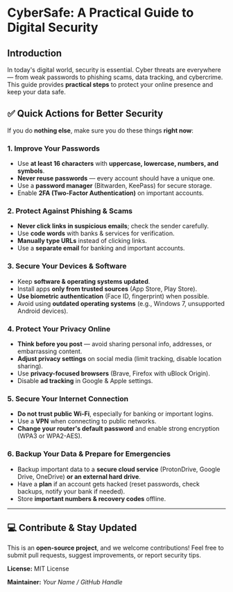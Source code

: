 # CyberSafe: A Practical Guide to Digital Security

## Introduction
In today's digital world, security is essential. Cyber threats are everywhere — from weak passwords to phishing scams, data tracking, and cybercrime. This guide provides **practical steps** to protect your online presence and keep your data safe.

## ✅ Quick Actions for Better Security
If you do **nothing else**, make sure you do these things **right now**:

### **1. Improve Your Passwords**
- Use **at least 16 characters** with **uppercase, lowercase, numbers, and symbols**.
- **Never reuse passwords** — every account should have a unique one.
- Use a **password manager** (Bitwarden, KeePass) for secure storage.
- Enable **2FA (Two-Factor Authentication)** on important accounts.

### **2. Protect Against Phishing & Scams**
- **Never click links in suspicious emails**; check the sender carefully.
- Use **code words** with banks & services for verification.
- **Manually type URLs** instead of clicking links.
- Use a **separate email** for banking and important accounts.

### **3. Secure Your Devices & Software**
- Keep **software & operating systems updated**.
- Install apps **only from trusted sources** (App Store, Play Store).
- **Use biometric authentication** (Face ID, fingerprint) when possible.
- Avoid using **outdated operating systems** (e.g., Windows 7, unsupported Android devices).

### **4. Protect Your Privacy Online**
- **Think before you post** — avoid sharing personal info, addresses, or embarrassing content.
- **Adjust privacy settings** on social media (limit tracking, disable location sharing).
- Use **privacy-focused browsers** (Brave, Firefox with uBlock Origin).
- Disable **ad tracking** in Google & Apple settings.

### **5. Secure Your Internet Connection**
- **Do not trust public Wi-Fi**, especially for banking or important logins.
- Use a **VPN** when connecting to public networks.
- **Change your router's default password** and enable strong encryption (WPA3 or WPA2-AES).

### **6. Backup Your Data & Prepare for Emergencies**
- Backup important data to a **secure cloud service** (ProtonDrive, Google Drive, OneDrive) **or an external hard drive**.
- Have a **plan** if an account gets hacked (reset passwords, check backups, notify your bank if needed).
- Store **important numbers & recovery codes** offline.

---

## 💻 Contribute & Stay Updated
This is an **open-source project**, and we welcome contributions! Feel free to submit pull requests, suggest improvements, or report security tips.

**License:** MIT License

**Maintainer:** _Your Name / GitHub Handle_

